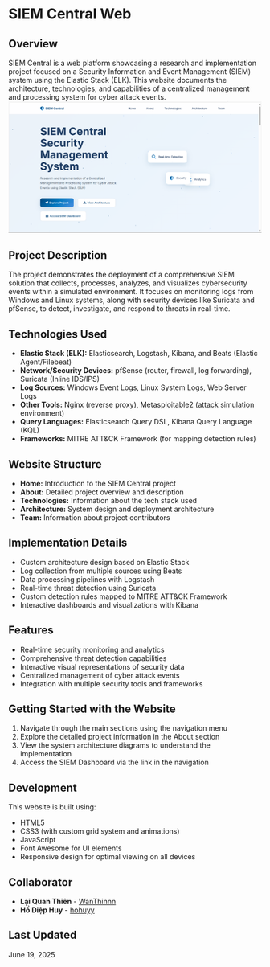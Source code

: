 # SIEM Central Web

## Overview
SIEM Central is a web platform showcasing a research and implementation project focused on a Security Information and Event Management (SIEM) system using the Elastic Stack (ELK). This website documents the architecture, technologies, and capabilities of a centralized management and processing system for cyber attack events.
![alt text](img/demo-web.png)
## Project Description
The project demonstrates the deployment of a comprehensive SIEM solution that collects, processes, analyzes, and visualizes cybersecurity events within a simulated environment. It focuses on monitoring logs from Windows and Linux systems, along with security devices like Suricata and pfSense, to detect, investigate, and respond to threats in real-time.

## Technologies Used
- **Elastic Stack (ELK):** Elasticsearch, Logstash, Kibana, and Beats (Elastic Agent/Filebeat)
- **Network/Security Devices:** pfSense (router, firewall, log forwarding), Suricata (Inline IDS/IPS)
- **Log Sources:** Windows Event Logs, Linux System Logs, Web Server Logs
- **Other Tools:** Nginx (reverse proxy), Metasploitable2 (attack simulation environment)
- **Query Languages:** Elasticsearch Query DSL, Kibana Query Language (KQL)
- **Frameworks:** MITRE ATT&CK Framework (for mapping detection rules)

## Website Structure
- **Home:** Introduction to the SIEM Central project
- **About:** Detailed project overview and description
- **Technologies:** Information about the tech stack used
- **Architecture:** System design and deployment architecture
- **Team:** Information about project contributors

## Implementation Details
- Custom architecture design based on Elastic Stack
- Log collection from multiple sources using Beats
- Data processing pipelines with Logstash
- Real-time threat detection using Suricata
- Custom detection rules mapped to MITRE ATT&CK Framework
- Interactive dashboards and visualizations with Kibana

## Features
- Real-time security monitoring and analytics
- Comprehensive threat detection capabilities
- Interactive visual representations of security data
- Centralized management of cyber attack events
- Integration with multiple security tools and frameworks

## Getting Started with the Website
1. Navigate through the main sections using the navigation menu
2. Explore the detailed project information in the About section
3. View the system architecture diagrams to understand the implementation
4. Access the SIEM Dashboard via the link in the navigation

## Development
This website is built using:
- HTML5
- CSS3 (with custom grid system and animations)
- JavaScript
- Font Awesome for UI elements
- Responsive design for optimal viewing on all devices

## Collaborator

- **Lại Quan Thiên** - [WanThinnn](https://github.com/WanThinnn)
- **Hồ Diệp Huy** - [hohuyy](https://github.com/hohuyy)

## Last Updated
June 19, 2025